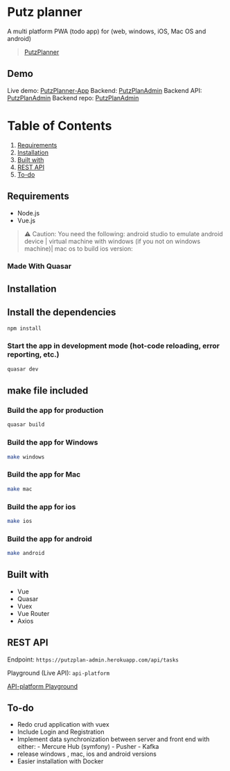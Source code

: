 Putz planner
======================

A multi platform PWA (todo app) for (web, windows, iOS, Mac OS and android)

> [PutzPlanner](https://putz-planner.herokuapp.com)

## Demo

Live demo: [PutzPlanner-App](https://putz-planner.herokuapp.com)
Backend: [PutzPlanAdmin](https://putzplan-admin.herokuapp.com/admin)
Backend API: [PutzPlanAdmin](https://putzplan-admin.herokuapp.com/api)
Backend repo: [PutzPlanAdmin](https://github.com/Atemndobs/admin)

# Table of Contents

1. [Requirements](#-requirements)
2. [Installation](#-installation)
3. [Built with](#-built-with)
4. [REST API](#-api-platform)
5. [To-do](#-to-do)

## Requirements

- Node.js
- Vue.js


> ⚠️ Caution: You need the following: android studio to emulate android device | virtual machine with windows (if you not on windows machine)| mac os to build ios version:

### Made With Quasar

## Installation



## Install the dependencies
```bash
npm install
```

### Start the app in development mode (hot-code reloading, error reporting, etc.)
```bash
quasar dev
```

## make file included

### Build the app for production
```bash
quasar build
```

### Build the app for Windows
```bash
make windows
```

### Build the app for Mac
```bash
make mac
```

### Build the app for ios
```bash
make ios
```

### Build the app for android
```bash
make android
```




## Built with

- Vue
- Quasar
- Vuex
- Vue Router
- Axios

## REST API

Endpoint: `https://putzplan-admin.herokuapp.com/api/tasks`

Playground (Live API): `api-platform`

[API-platform Playground](https://putzplan-admin.herokuapp.com/api)

## To-do

- Redo crud application with vuex
- Include Login and Registration
- Implement data synchronization between server and front end with either:
      - Mercure Hub (symfony)
      - Pusher
      - Kafka
- release windows , mac, ios and android versions
- Easier installation with Docker

